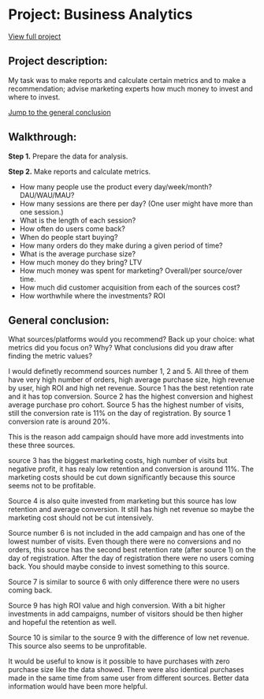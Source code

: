 # Project: Business Analytics

[View full project](https://github.com/tonkalicious/PortfolioPracticum100/blob/59b312216c17336a0139d0886fa0ee7e33d46bff/business_analytics_project/Business%20Analytics%20Project%20.ipynb)

## Project description:

My task was to make reports and calculate certain metrics and to make a recommendation;
advise marketing experts how much money to invest and where to invest.

[Jump to the general conclusion](#general)

## Walkthrough:

**Step 1.** Prepare the data for analysis.

**Step 2.** Make reports and calculate metrics.

  - How many people use the product every day/week/month? DAU/WAU/MAU?
  - How many sessions are there per day? (One user might have more than one session.)
  - What is the length of each session?
  - How often do users come back?
  - When do people start buying?
  - How many orders do they make during a given period of time?
  - What is the average purchase size?
  - How much money do they bring? LTV
  - How much money was spent for marketing? Overall/per source/over time.
  - How much did customer acquisition from each of the sources cost?
  - How worthwhile where the investments? ROI
  
  
## General conclusion:
<a id="general"></a>

What sources/platforms would you recommend? Back up your choice: what metrics did you focus on? Why? What conclusions did you draw after finding the metric values?

I would definetly recommend sources number 1, 2 and 5. All three of them have very high number of orders, high average purchase size, high revenue by user, high ROI and high net revenue. Source 1 has the best retention rate and it has top conversion. Source 2 has the highest conversion and highest average purchase pro cohort. Source 5 has the highest number of visits, still the conversion rate is 11% on the day of registration. By source 1 conversion rate is around 20%.

This is the reason add campaign should have more add investments into these three sources.

source 3 has the biggest marketing costs, high number of visits but negative profit, it has realy low retention and conversion is around 11%. The marketing costs should be cut down significantly because this source seems not to be profitable.

Source 4 is also quite invested from marketing but this source has low retention and average conversion. It still has high net revenue so maybe the marketing cost should not be cut intensively.

Source number 6 is not included in the add campaign and has one of the lowest number of visits. Even though there were no conversions and no orders, this source has the second best retention rate (after source 1) on the day of registration. After the day of registration there were no users coming back. You should maybe conside to invest something to this source.

Source 7 is similar to source 6 with only difference there were no users coming back.

Source 9 has high ROI value and high conversion. With a bit higher investments in add campaigns, number of visitors should be then higher and hopeful the retention as well.

Source 10 is similar to the source 9 with the difference of low net revenue. This source also seems to be unprofitable.

It would be useful to know is it possible to have purchases with zero purchase size like the data showed. There were also identical purchases made in the same time from same user from different sources. Better data information would have been more helpful.

  
  
  
  
  




